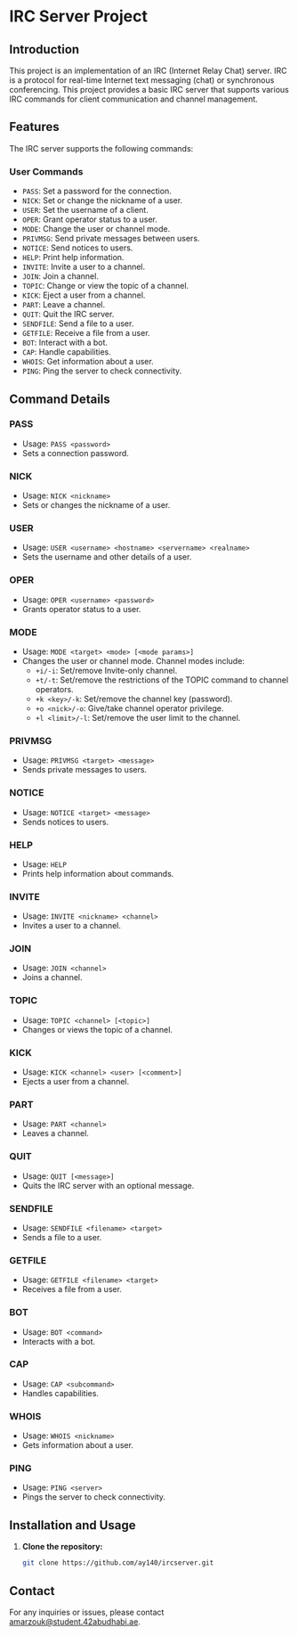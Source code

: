 # IRC Server Project

## Introduction

This project is an implementation of an IRC (Internet Relay Chat) server. IRC is a protocol for real-time Internet text messaging (chat) or synchronous conferencing. This project provides a basic IRC server that supports various IRC commands for client communication and channel management.

## Features

The IRC server supports the following commands:

### User Commands
- `PASS`: Set a password for the connection.
- `NICK`: Set or change the nickname of a user.
- `USER`: Set the username of a client.
- `OPER`: Grant operator status to a user.
- `MODE`: Change the user or channel mode.
- `PRIVMSG`: Send private messages between users.
- `NOTICE`: Send notices to users.
- `HELP`: Print help information.
- `INVITE`: Invite a user to a channel.
- `JOIN`: Join a channel.
- `TOPIC`: Change or view the topic of a channel.
- `KICK`: Eject a user from a channel.
- `PART`: Leave a channel.
- `QUIT`: Quit the IRC server.
- `SENDFILE`: Send a file to a user.
- `GETFILE`: Receive a file from a user.
- `BOT`: Interact with a bot.
- `CAP`: Handle capabilities.
- `WHOIS`: Get information about a user.
- `PING`: Ping the server to check connectivity.

## Command Details

### PASS
- Usage: `PASS <password>`
- Sets a connection password.

### NICK
- Usage: `NICK <nickname>`
- Sets or changes the nickname of a user.

### USER
- Usage: `USER <username> <hostname> <servername> <realname>`
- Sets the username and other details of a user.

### OPER
- Usage: `OPER <username> <password>`
- Grants operator status to a user.

### MODE
- Usage: `MODE <target> <mode> [<mode params>]`
- Changes the user or channel mode. Channel modes include:
  - `+i/-i`: Set/remove Invite-only channel.
  - `+t/-t`: Set/remove the restrictions of the TOPIC command to channel operators.
  - `+k <key>/-k`: Set/remove the channel key (password).
  - `+o <nick>/-o`: Give/take channel operator privilege.
  - `+l <limit>/-l`: Set/remove the user limit to the channel.

### PRIVMSG
- Usage: `PRIVMSG <target> <message>`
- Sends private messages to users.

### NOTICE
- Usage: `NOTICE <target> <message>`
- Sends notices to users.

### HELP
- Usage: `HELP`
- Prints help information about commands.

### INVITE
- Usage: `INVITE <nickname> <channel>`
- Invites a user to a channel.

### JOIN
- Usage: `JOIN <channel>`
- Joins a channel.

### TOPIC
- Usage: `TOPIC <channel> [<topic>]`
- Changes or views the topic of a channel.

### KICK
- Usage: `KICK <channel> <user> [<comment>]`
- Ejects a user from a channel.

### PART
- Usage: `PART <channel>`
- Leaves a channel.

### QUIT
- Usage: `QUIT [<message>]`
- Quits the IRC server with an optional message.

### SENDFILE
- Usage: `SENDFILE <filename> <target>`
- Sends a file to a user.

### GETFILE
- Usage: `GETFILE <filename> <target>`
- Receives a file from a user.

### BOT
- Usage: `BOT <command>`
- Interacts with a bot.

### CAP
- Usage: `CAP <subcommand>`
- Handles capabilities.

### WHOIS
- Usage: `WHOIS <nickname>`
- Gets information about a user.

### PING
- Usage: `PING <server>`
- Pings the server to check connectivity.

## Installation and Usage

1. **Clone the repository:**
   ```sh
   git clone https://github.com/ay140/ircserver.git
    ```

## Contact
For any inquiries or issues, please contact amarzouk@student.42abudhabi.ae.
